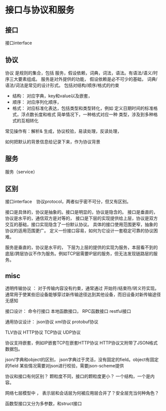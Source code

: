 # 接口与协议和服务

## 接口
接口interface

## 协议
协议 是规则的集合，包括 服务，假设依赖，词典，词法，语法。有语法/语义/时序三大要素组成。
服务是对外提供的功能，
假设依赖是必不可少的基础，
词典/语法/词法是常见的设计形式。
包括对结构/顺序/格式的约束
* 结构： 对应字典，key和value以及嵌套， 
* 顺序： 对应序列化顺序，
* 格式： 对应标准化表达，包括类型和类型转化，例如 定义日期时间的标准格式，浮点数长度和格式
简单情况下，一种格式对应一种 类型，涉及到多种格式的互相转化

常见操作有：解析& 生成，协议校验，易读处理，反读处理，


如何把默认的背景信息给记录下来，作为协议背景
## 服务
服务（service）
## 区别
接口interface　协议protocol，两者似乎密不可分，但又有区别。

接口是具体的，协议是抽象的。接口是明显的，协议是隐含的。
接口是垂直的，协议是水平的，通信双方是对等的，
接口是下层的实现提供给上层，协议是双方交互的基础，接口实现隐含了一份默认协议。
具体的接口使用范围更窄，抽象的协议的适用范围更广。
定义一份接口容易，如何为它设计一套稳定可靠的协议困难。

服务是垂直的，协议是水平的， 下层为上层的提供的实现为服务，本层看不到的底层/跨层协议不作为服务。例如TCP层需要IP层的服务，但无法发现链路层的服务。
## misc
透明传输协议 ： 对于传输内容没有约束，通常通过 开始符/结束符/转义符实现。通常用于使某些旧设备能够穿过新传输途径达到其他设备，而旧设备对新传输途径无感知




接口设计：
命令行接口
本地函数接口，
RPC函数接口
restful接口

通用协议设计：
json协议
xml协议
protobuf协议

TLV协议
HTTP协议
TCP协议
UDP协议

协议支持嵌套，例如IP嵌套TCP在嵌套HTTP协议
HTTP协议又附带了JSON格式数据包。

json/字典和object的区别，
json字典过于灵活，没有固定的field。object有固定的field
某些情况需要对json进行校验，需要json-scheme提供



协议和接口有何区别？
颗粒度不同，接口的颗粒度更小？
一个结构，一个是内容。

网络七层模型中 ，
表示层和会话层为何被应用层合并了？安全层充当何种角色？

函数型接口又分为多参数，和struct接口
